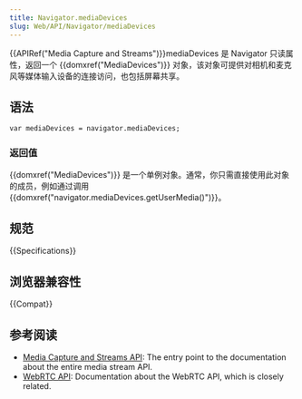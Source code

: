 ```yaml
---
title: Navigator.mediaDevices
slug: Web/API/Navigator/mediaDevices
---
```


{{APIRef("Media Capture and Streams")}}mediaDevices 是 Navigator 只读属性，返回一个 {{domxref("MediaDevices")}} 对象，该对象可提供对相机和麦克风等媒体输入设备的连接访问，也包括屏幕共享。

## 语法

```plain
var mediaDevices = navigator.mediaDevices;
```

### 返回值

{{domxref("MediaDevices")}} 是一个单例对象。通常，你只需直接使用此对象的成员，例如通过调用{{domxref("navigator.mediaDevices.getUserMedia()")}}。

## 规范

{{Specifications}}

## 浏览器兼容性

{{Compat}}

## 参考阅读

- [Media Capture and Streams API](/zh-CN/docs/Web/API/Media_Streams_API): The entry point to the documentation about the entire media stream API.
- [WebRTC API](/zh-CN/docs/Web/API/WebRTC_API): Documentation about the WebRTC API, which is closely related.
